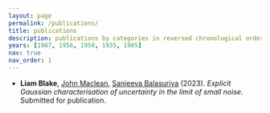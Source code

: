 ```yaml
---
layout: page
permalink: /publications/
title: publications
description: publications by categories in reversed chronological order. generated by jekyll-scholar.
years: [1967, 1956, 1950, 1935, 1905]
nav: true
nav_order: 1
---
```


- **Liam Blake**, [John Maclean](https://researchers.adelaide.edu.au/profile/john.maclean), [Sanjeeva Balasuriya](https://sanji-balasuriya.github.io/) (2023). *Explicit Gaussian characterisation of uncertainty in the limit of small noise*. Submitted for publication.
